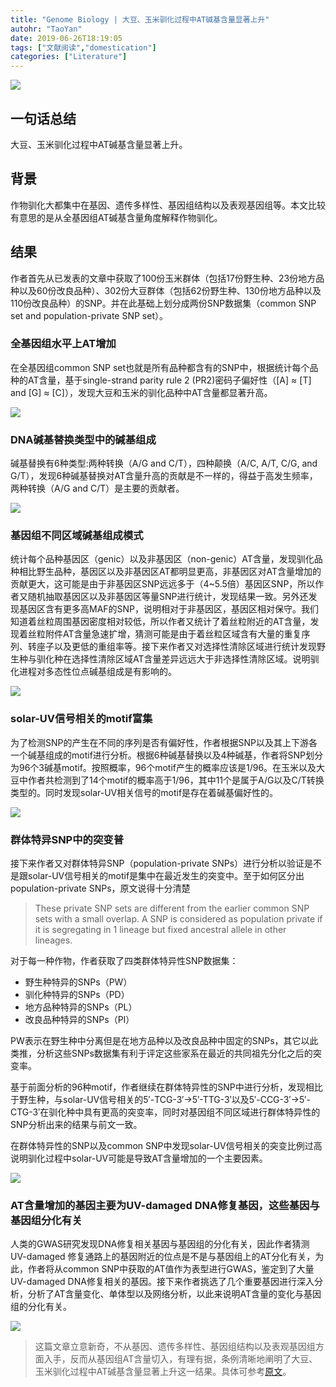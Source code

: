 ```yaml
---
title: "Genome Biology | 大豆、玉米驯化过程中AT碱基含量显著上升"
autohr: "TaoYan"
date: 2019-06-26T18:19:05
tags: ["文献阅读","domestication"]
categories: ["Literature"]
---
```


![](https://cdn.jsdelivr.net/gh/YTLogos/pic_link@master/img/20190613144206.png)

## 一句话总结
大豆、玉米驯化过程中AT碱基含量显著上升。

<!--more-->

## 背景

作物驯化大都集中在基因、遗传多样性、基因组结构以及表观基因组等。本文比较有意思的是从全基因组AT碱基含量角度解释作物驯化。

## 结果

作者首先从已发表的文章中获取了100份玉米群体（包括17份野生种、23份地方品种以及60份改良品种）、302份大豆群体（包括62份野生种、130份地方品种以及110份改良品种）的SNP。并在此基础上划分成两份SNP数据集（common SNP set and population-private SNP set）。

### 全基因组水平上AT增加

在全基因组common SNP set也就是所有品种都含有的SNP中，根据统计每个品种的AT含量，基于single-strand parity rule 2 (PR2)密码子偏好性（[A] ≈ [T] and [G] ≈ [C]），发现大豆和玉米的驯化品种中AT含量都显著升高。

![](https://cdn.jsdelivr.net/gh/YTLogos/pic_link@master/img/20190613151238.png)

### DNA碱基替换类型中的碱基组成

碱基替换有6种类型:两种转换（A/G and C/T），四种颠换（A/C, A/T, C/G, and G/T），发现6种碱基替换对AT含量升高的贡献是不一样的，得益于高发生频率，两种转换（A/G and C/T）是主要的贡献者。

![](https://cdn.jsdelivr.net/gh/YTLogos/pic_link@master/img/20190613152704.png)

### 基因组不同区域碱基组成模式

统计每个品种基因区（genic）以及非基因区（non-genic）AT含量，发现驯化品种相比野生品种，基因区以及非基因区AT都明显更高，非基因区对AT含量增加的贡献更大，这可能是由于非基因区SNP远远多于（4~5.5倍）基因区SNP，所以作者又随机抽取基因区以及非基因区等量SNP进行统计，发现结果一致。另外还发现基因区含有更多高MAF的SNP，说明相对于非基因区，基因区相对保守。我们知道着丝粒周围基因密度相对较低，所以作者又统计了着丝粒附近的AT含量，发现着丝粒附件AT含量急速扩增，猜测可能是由于着丝粒区域含有大量的重复序列、转座子以及更低的重组率等。接下来作者又对选择性清除区域进行统计发现野生种与驯化种在选择性清除区域AT含量差异远远大于非选择性清除区域。说明驯化进程对多态性位点碱基组成是有影响的。

![](https://cdn.jsdelivr.net/gh/YTLogos/pic_link@master/img/20190613161955.png)

### **solar-UV**信号相关的**motif**富集

为了检测SNP的产生在不同的序列是否有偏好性，作者根据SNP以及其上下游各一个碱基组成的motif进行分析。根据6种碱基替换以及4种碱基，作者将SNP划分为96个3碱基motif。按照概率，96个motif产生的概率应该是1/96。在玉米以及大豆中作者共检测到了14个motif的概率高于1/96，其中11个是属于A/G以及C/T转换类型的。同时发现solar-UV相关信号的motif是存在着碱基偏好性的。

![](https://cdn.jsdelivr.net/gh/YTLogos/pic_link@master/img/20190628115625.png)

### 群体特异SNP中的突变普

接下来作者又对群体特异SNP（population-private SNPs）进行分析以验证是不是跟solar-UV信号相关的motif是集中在最近发生的突变中。至于如何区分出population-private SNPs，原文说得十分清楚

> These private SNP sets are different from the earlier common SNP sets with a small overlap. A SNP is considered as population private if it is segregating in 1 lineage but fixed ancestral allele in other lineages.

对于每一种作物，作者获取了四类群体特异性SNP数据集：

* 野生种特异的SNPs（PW）
* 驯化种特异的SNPs（PD）
* 地方品种特异的SNPs（PL）
* 改良品种特异的SNPs（PI）

PW表示在野生种中分离但是在地方品种以及改良品种中固定的SNPs，其它以此类推，分析这些SNPs数据集有利于评定这些家系在最近的共同祖先分化之后的突变率。

基于前面分析的96种motif，作者继续在群体特异性的SNP中进行分析，发现相比于野生种，与solar-UV信号相关的5′-TCG-3′→5′-TTG-3′以及5′-CCG-3′→5′-CTG-3′在驯化种中具有更高的突变率，同时对基因组不同区域进行群体特异性的SNP分析出来的结果与前文一致。

在群体特异性的SNP以及common SNP中发现solar-UV信号相关的突变比例过高说明驯化过程中solar-UV可能是导致AT含量增加的一个主要因素。

![](https://cdn.jsdelivr.net/gh/YTLogos/pic_link@master/img/20190628170835.png)

### AT含量增加的基因主要为UV-damaged DNA修复基因，这些基因与基因组分化有关

人类的GWAS研究发现DNA修复相关基因与基因组的分化有关，因此作者猜测UV-damaged 修复通路上的基因附近的位点是不是与基因组上的AT分化有关，为此，作者将从common SNP中获取的AT值作为表型进行GWAS，鉴定到了大量UV-damaged DNA修复相关的基因。接下来作者挑选了几个重要基因进行深入分析，分析了AT含量变化、单体型以及网络分析，以此来说明AT含量的变化与基因组的分化有关。

![](https://cdn.jsdelivr.net/gh/YTLogos/pic_link@master/img/20190628172150.png)

> 这篇文章立意新奇，不从基因、遗传多样性、基因组结构以及表观基因组方面入手，反而从基因组AT含量切入，有理有据，条例清晰地阐明了大豆、玉米驯化过程中AT碱基含量显著上升这一结果。具体可参考[原文](https://genomebiology.biomedcentral.com/articles/10.1186/s13059-019-1683-6)。